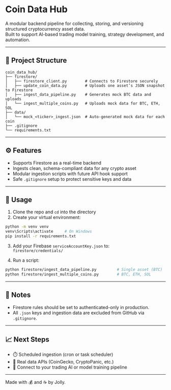 # Coin Data Hub

A modular backend pipeline for collecting, storing, and versioning structured cryptocurrency asset data.  
Built to support AI-based trading model training, strategy development, and automation.

---

## 🔧 Project Structure

```
coin_data_hub/
├── firestore/
│   ├── firestore_client.py        # Connects to Firestore securely
│   ├── update_coin_data.py        # Uploads one asset’s JSON snapshot to Firestore
│   ├── ingest_data_pipeline.py    # Generates mock BTC data and uploads
│   └── ingest_multiple_coins.py   # Uploads mock data for BTC, ETH, SOL
├── data/
│   └── mock_<ticker>_ingest.json  # Auto-generated mock data for each coin
├── .gitignore
└── requirements.txt
```

---

## ⚙️ Features

- Supports Firestore as a real-time backend
- Ingests clean, schema-compliant data for any crypto asset
- Modular ingestion scripts with future API hook support
- Safe `.gitignore` setup to protect sensitive keys and data

---

## 🚀 Usage

1. Clone the repo and `cd` into the directory
2. Create your virtual environment:

```bash
python -m venv venv
venv\Scripts\activate     # On Windows
pip install -r requirements.txt
```

3. Add your Firebase `serviceAccountKey.json` to:  
   `firestore/credentials/`

4. Run a script:

```bash
python firestore/ingest_data_pipeline.py         # Single asset (BTC)
python firestore/ingest_multiple_coins.py        # BTC, ETH, SOL
```

---

## 🔐 Notes

- Firestore rules should be set to authenticated-only in production.
- All `.json` keys and ingestion data are excluded from GitHub via `.gitignore`.

---

## 📈 Next Steps

- ⏱️ Scheduled ingestion (cron or task scheduler)
- 🔗 Real data APIs (CoinGecko, CryptoPanic, etc.)
- 🧠 Connect to your trading AI or model training pipeline

---

Made with 💰 and ☕ by Jolly.
